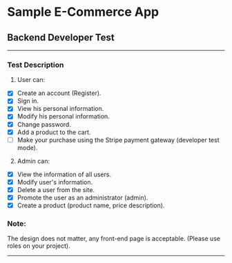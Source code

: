 # Sample E-Commerce App

## Backend Developer Test

---

### Test Description

1. User can:

-   [x] Create an account (Register).
-   [x] Sign in.
-   [x] View his personal information.
-   [x] Modify his personal information.
-   [x] Change password.
-   [x] Add a product to the cart.
-   [ ] Make your purchase using the Stripe payment gateway (developer test mode).

2. Admin can:

-   [x] View the information of all users.
-   [x] Modify user's information.
-   [x] Delete a user from the site.
-   [x] Promote the user as an administrator (admin).
-   [x] Create a product (product name, price description).

### Note:

The design does not matter, any front-end page is acceptable.
(Please use roles on your project).

---
